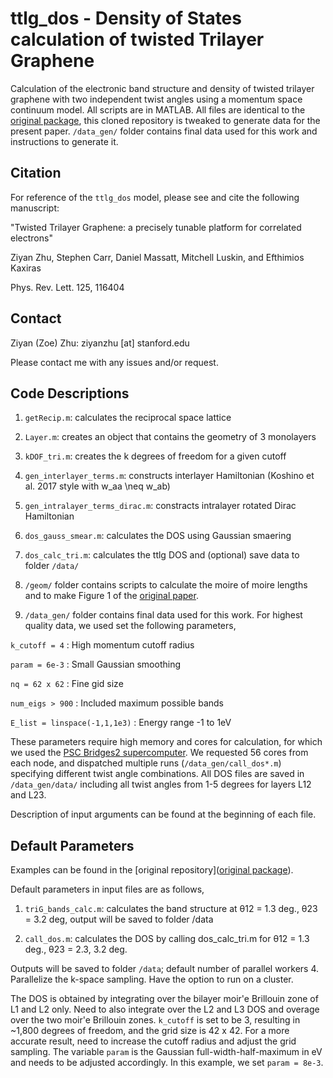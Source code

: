 # ttlg_dos - Density of States calculation of twisted Trilayer Graphene

Calculation of the electronic band structure and density of twisted trilayer graphene with two independent twist angles using a momentum space continuum model. All scripts are in MATLAB. All files are identical to the [original package](https://github.com/ziyanzzhu/ttlg), this cloned repository is tweaked to generate data for the present paper. `/data_gen/` folder contains final data used for this work and instructions to generate it. 

## Citation

For reference of the `ttlg_dos` model, please see and cite the following manuscript: 

"Twisted Trilayer Graphene: a precisely tunable platform for correlated electrons" 

Ziyan Zhu, Stephen Carr, Daniel Massatt, Mitchell Luskin, and Efthimios Kaxiras

Phys. Rev. Lett. 125, 116404



## Contact

Ziyan (Zoe) Zhu: ziyanzhu [at] stanford.edu

Please contact me with any issues and/or request. 



## Code Descriptions

1. `getRecip.m`: calculates the reciprocal space lattice

2. `Layer.m`: creates an object that contains the geometry of 3 monolayers

3. `kDOF_tri.m`: creates the k degrees of freedom for a given cutoff

4. `gen_interlayer_terms.m`: constructs interlayer Hamiltonian (Koshino et al. 2017 style with w_aa \neq w_ab)

5. `gen_intralayer_terms_dirac.m`: constracts intralayer rotated Dirac Hamiltonian 

6. `dos_gauss_smear.m`: calculates the DOS using Gaussian smaering

7. `dos_calc_tri.m`: calculates the ttlg DOS and (optional) save data to folder `/data/`

8. `/geom/` folder contains scripts to calculate the moire of moire lengths and to make Figure 1 of the [original paper](https://journals.aps.org/prl/pdf/10.1103/PhysRevLett.125.116404).  

9. `/data_gen/` folder contains final data used for this work. For highest quality data, we used set the following parameters, 

`k_cutoff = 4` : High momentum cutoff radius

`param = 6e-3` : Small Gaussian smoothing

`nq = 62 x 62` : Fine gid size

`num_eigs > 900` : Included maximum possible bands

`E_list = linspace(-1,1,1e3)` : Energy range -1 to 1eV

These parameters require high memory and cores for calculation, for which we used the [PSC Bridges2 supercomputer](https://www.psc.edu/resources/bridges-2/). We requested 56 cores from each node, and dispatched multiple runs (`/data_gen/call_dos*.m`) specifying different twist angle combinations. All DOS files are saved in `/data_gen/data/` including all twist angles from 1-5 degrees for layers L12 and L23. 


Description of input arguments can be found at the beginning of each file. 


## Default Parameters

Examples can be found in the [original repository]([original package](https://github.com/ziyanzzhu/ttlg)). 

Default parameters in input files are as follows,
1. `triG_bands_calc.m`: calculates the band structure at θ12 = 1.3 deg., θ23 = 3.2 deg, output will be saved to folder /data

2. `call_dos.m`: calculates the DOS by calling dos_calc_tri.m for θ12 = 1.3 deg., θ23 = 2.3, 3.2 deg.

Outputs will be saved to folder `/data`; default number of parallel workers 4. Parallelize the k-space sampling. Have the option to run on a cluster. 

The DOS is obtained by integrating over the bilayer moir\'e Brillouin zone of L1 and L2 only.  Need to also integrate over the L2 and L3 DOS and overage over the two moir\'e Brillouin zones. `k_cutoff` is set to be 3, resulting in ~1,800 degrees of freedom, and the grid size is 42 x 42. For a more accurate result, need to increase the cutoff radius and adjust the grid sampling. The variable `param` is the Gaussian full-width-half-maximum in eV and needs to be adjusted accordingly. In this example, we set `param = 8e-3`.

